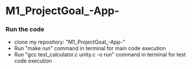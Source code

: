 # M1_ProjectGoal_-App-
### Run the code
- clone my repository: "M1_ProjectGoal_-App-"
- Run "make run" command in terminal for main code execution
- Run "gcc test_calculator.c unity.c -o run" command in terminal for test code execution


